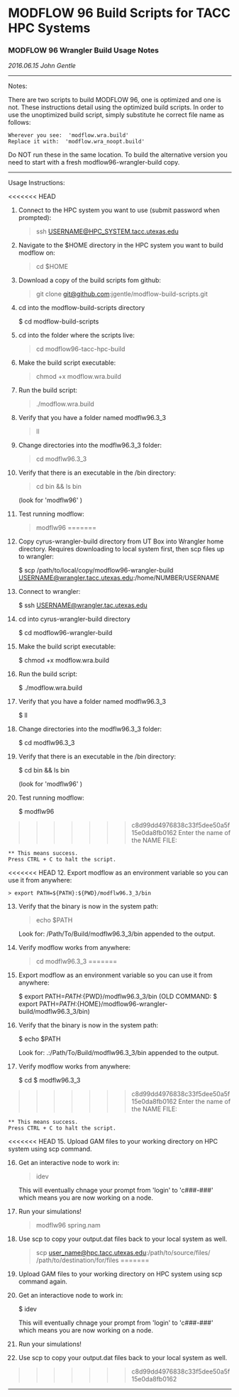 # MODFLOW 96 Build Scripts for TACC HPC Systems

### MODFLOW 96 Wrangler Build Usage Notes
_2016.06.15_
_John Gentle_

___

Notes:

There are two scripts to build MODFLOW 96, one is optimized and one is not.
These instructions detail using the optimized build scripts.
In order to use the unoptimized build script, simply substitute he correct file name as follows:

    Wherever you see:  'modflow.wra.build'
    Replace it with:  'modflow.wra_noopt.build'

Do NOT run these in the same location.
To build the alternative version you need to start with a fresh modflow96-wrangler-build copy.

___

Usage Instructions:

<<<<<<< HEAD
1. Connect to the HPC system you want to use (submit password when prompted):

    > ssh USERNAME@HPC_SYSTEM.tacc.utexas.edu

2. Navigate to the $HOME directory in the HPC system you want to build modflow on:

    > cd $HOME

3. Download a copy of the build scripts fom github:

    > git clone git@github.com:jgentle/modflow-build-scripts.git

4. cd into the modflow-build-scripts directory

    $ cd modflow-build-scripts

5. cd into the folder where the scripts live:

    > cd modflow96-tacc-hpc-build

6. Make the build script executable:

    > chmod +x modflow.wra.build

7. Run the build script:

    > ./modflow.wra.build

8. Verify that you have a folder named modflw96.3_3

    > ll

9. Change directories into the modflw96.3_3 folder:

    > cd modflw96.3_3

10. Verify that there is an executable in the /bin directory:

    > cd bin && ls bin

    (look for 'modflw96' )

11. Test running modflow:

    > modflw96
=======
1. Copy cyrus-wrangler-build directory from UT Box into Wrangler home directory.
Requires downloading to local system first, then scp files up to wrangler:

    $ scp /path/to/local/copy/modflow96-wrangler-build USERNAME@wrangler.tacc.utexas.edu:/home/NUMBER/USERNAME

2. Connect to wrangler:

    $ ssh USERNAME@wrangler.tac.utexas.edu

3. cd into cyrus-wrangler-build directory

    $ cd modflow96-wrangler-build

4. Make the build script executable:

    $ chmod +x modflow.wra.build

5. Run the build script:

    $ ./modflow.wra.build

6. Verify that you have a folder named modflw96.3_3

    $ ll

7. Change directories into the modflw96.3_3 folder:

    $ cd modflw96.3_3

8. Verify that there is an executable in the /bin directory:

    $ cd bin && ls bin

    (look for 'modflw96' )

9. Test running modflow:

    $ modflw96
>>>>>>> c8d99dd4976838c33f5dee50a5f15e0da8fb0162
    Enter the name of the NAME FILE:

    ** This means success.
    Press CTRL + C to halt the script.

<<<<<<< HEAD
12. Export modflow as an environment variable so you can use it from anywhere:

    > export PATH=${PATH}:${PWD}/modflw96.3_3/bin

13. Verify that the binary is now in the system path:

    > echo $PATH

    Look for: /Path/To/Build/modflw96.3_3/bin appended to the output.

14. Verify modflow works from anywhere:

    > cd 
    > modflw96.3_3
=======
10. Export modflow as an environment variable so you can use it from anywhere:

    $ export PATH=${PATH}:${PWD}/modflw96.3_3/bin
    (OLD COMMAND: $ export PATH=${PATH}:${HOME}/modflow96-wrangler-build/modflw96.3_3/bin)

11. Verify that the binary is now in the system path:

    $ echo $PATH

    Look for: .:/Path/To/Build/modflw96.3_3/bin appended to the output.

12. Verify modflow works from anywhere:

    $ cd 
    $ modflw96.3_3
>>>>>>> c8d99dd4976838c33f5dee50a5f15e0da8fb0162
    Enter the name of the NAME FILE:

    ** This means success.
    Press CTRL + C to halt the script.

<<<<<<< HEAD
15. Upload GAM files to your working directory on HPC system using scp command.

16. Get an interactive node to work in:

    > idev

    This will eventually chnage your prompt from 'login' to 'c###-###' which means you are now working on a node.

17. Run your simulations!

    > modflw96 spring.nam

18. Use scp to copy your output.dat files back to your local system as well.

    > scp user_name@hpc.tacc.utexas.edu:/path/to/source/files/ /path/to/destination/for/files
=======
13. Upload GAM files to your working directory on HPC system using scp command again.

14. Get an interactiove node to work in:

    $ idev

    This will eventually chnage your prompt from 'login' to 'c###-###' which means you are now working on a node.

15. Run your simulations!

16. Use scp to copy your output.dat files back to your local system as well.
>>>>>>> c8d99dd4976838c33f5dee50a5f15e0da8fb0162

___

